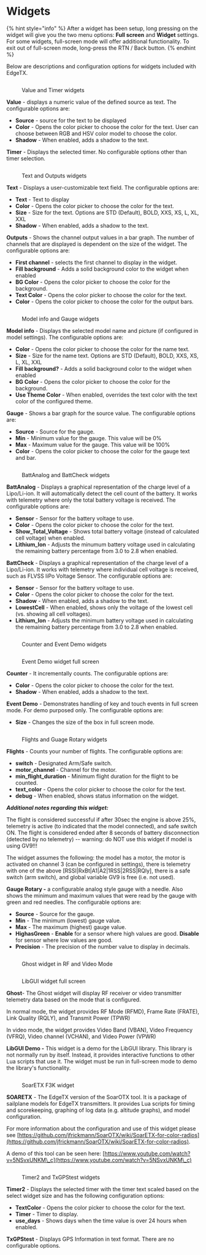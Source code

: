 # Widgets

{% hint style="info" %}
After a widget has been setup, long pressing on the widget will give you the two menu options: **Full screen** and **Widget** settings. For some widgets, full-screen mode will offer additional functionality. To exit out of full-screen mode, long-press the RTN / Back button.
{% endhint %}

Below are descriptions and configuration options for widgets included with EdgeTX.

<figure><img src="../../../.gitbook/assets/Widgets1.jpg" alt=""><figcaption><p>Value and Timer widgets</p></figcaption></figure>

**Value** - displays a numeric value of the defined source as text. The configurable options are:

* **Source** - source for the text to be displayed
* **Color** - Opens the color picker to choose the color for the text. User can choose between RGB and HSV color model to choose the color.
* **Shadow** - When enabled, adds a shadow to the text.

**Timer** - Displays the selected timer. No configurable options other than timer selection.

<figure><img src="../../../.gitbook/assets/widgets2.jpg" alt=""><figcaption><p>Text and Outputs widgets</p></figcaption></figure>

**Text** - Displays a user-customizable text field. The configurable options are:

* **Text** - Text to display
* **Color** - Opens the color picker to choose the color for the text.&#x20;
* **Size** - Size for the text. Options are STD (Default), BOLD, XXS, XS, L, XL, XXL
* **Shadow** - When enabled, adds a shadow to the text.

**Outputs** - Shows the channel output values in a bar graph. The number of channels that are displayed is dependent on the size of the widget. The configurable options are:

* **First channel** - selects the first channel to display in the widget.
* **Fill background** - Adds a solid background color to the widget when enabled
* **BG Color** - Opens the color picker to choose the color for the background.
* **Text Color** - Opens the color picker to choose the color for the text.
* **Color** -  Opens the color picker to choose the color for the output bars.

<figure><img src="../../../.gitbook/assets/widgets3.jpg" alt=""><figcaption><p>Model info and Gauge widgets</p></figcaption></figure>

**Model info** - Displays the selected model name and picture (if configured in model settings). The configurable options are:

* **Color** - Opens the color picker to choose the color for the name text.
* **Size** - Size for the name text. Options are STD (Default), BOLD, XXS, XS, L, XL, XXL
* **Fill background?** - Adds a solid background color to the widget when enabled
* **BG Color** - Opens the color picker to choose the color for the background.
* **Use Theme Color** - When enabled, overrides the text color with the text color of the configured theme.

**Gauge** - Shows a bar graph for the source value. The configurable options are:

* **Source** - Source for the gauge.
* **Min** - Minimum value for the gauge. This value will be 0%&#x20;
* **Max** - Maximum value for the gauge. This value will be 100%&#x20;
* **Color** - Opens the color picker to choose the color for the gauge text and bar.

<figure><img src="../../../.gitbook/assets/Widgets4.jpg" alt=""><figcaption><p>BattAnalog and BattCheck widgets</p></figcaption></figure>

**BattAnalog** - Displays a graphical representation of the charge level of a Lipo/Li-ion. It will automatically detect the cell count of the battery. It works with telemetry where only the total battery voltage is received. The configurable options are:

* **Sensor** - Sensor for the battery voltage to use.
* **Color** - Opens the color picker to choose the color for the text.
* **Show\_Total\_Voltage** - Shows total battery voltage (instead of calculated cell voltage) when enabled.
* **Lithium\_Ion** - Adjusts the minumum battery voltage used in calculating the remaining battery percentage from 3.0 to 2.8 when enabled.

**BattCheck** - Displays a graphical representation of the charge level of a Lipo/Li-ion. It works with telemetry where individual cell voltage is received, such as FLVSS liPo Voltage Sensor. The configurable options are:

* **Sensor** - Sensor for the battery voltage to use.
* **Color** - Opens the color picker to choose the color for the text.
* **Shadow** - When enabled, adds a shadow to the text.
* **LowestCell** - When enabled, shows only the voltage of the lowest cell (vs. showing all cell voltages).
* **Lithium\_Ion** - Adjusts the minimum battery voltage used in calculating the remaining battery percentage from 3.0 to 2.8 when enabled.

<div>

<figure><img src="../../../.gitbook/assets/widgets5.jpg" alt=""><figcaption><p>Counter and Event Demo widgets</p></figcaption></figure>

 

<figure><img src="../../../.gitbook/assets/widgets6.jpg" alt=""><figcaption><p>Event Demo widget full screen</p></figcaption></figure>

</div>



**Counter** - It incrementally counts. The configurable options are:

* **Color** - Opens the color picker to choose the color for the text.
* **Shadow** - When enabled, adds a shadow to the text.

**Event Demo** - Demonstrates handling of key and touch events in full screen mode. For demo purposed only. The configurable options are:

* **Size** - Changes the size of the box in full screen mode.

<figure><img src="../../../.gitbook/assets/widgets7.jpg" alt=""><figcaption><p>Flights and Guage Rotary widgets</p></figcaption></figure>

**Flights** - Counts your number of flights. The configurable options are:

* **switch** - Designated Arm/Safe switch.
* **motor\_channel** - Channel for the motor.
* **min\_flight\_duration** - Minimum flight duration for the flight to be counted.
* **text\_color** - Opens the color picker to choose the color for the text.
* **debug** - When enabled, shows status information on the widget.

_**Additional notes regarding this widget:**_

The flight is considered successful if after 30sec the engine is above 25%, telemetry is active (to indicated that the model connected), and safe switch ON. The flight is considered ended after 8 seconds of battery disconnection (detected by no telemetry) -- warning: do NOT use this widget if model is using GV9!!!

The widget assumes the following: the model has a motor, the motor is activated on channel 3 (can be configured in settings), there is telemetry with one of the above \[RSSI|RxBt|A1|A2|1RSS|2RSS|RQly], there is a safe switch (arm switch), and global variable GV9 is free (i.e. not used).

**Gauge Rotary -** a configurable analog style gauge with a needle. Also shows the minimum and maximum values that were read by the gauge with green and red needles. The configurable options are:

* **Source** - Source for the gauge.
* **Min** - The minimum (lowest) gauge value.
* **Max** - The maximum (highest) gauge value.
* **HighasGreen** - **Enable** for a sensor where high values are good. **Disable** for sensor where low values are good.
* **Precision** - The precision of the number value to display in decimals.&#x20;

<div>

<figure><img src="../../../.gitbook/assets/widgets8 (1).jpg" alt=""><figcaption><p>Ghost widget in RF and Video Mode</p></figcaption></figure>

 

<figure><img src="../../../.gitbook/assets/widgets10.jpg" alt=""><figcaption><p>LibGUI widget full screen</p></figcaption></figure>

</div>

**Ghost**- The Ghost widget will display RF receiver or video transmitter telemetry data based on the mode that is configured.&#x20;

In normal mode, the widget provides RF Mode (RFMD), Frame Rate (FRATE), Link Quality (RQLY), and Transmit Power (TPWR)&#x20;

In video mode, the widget provides Video Band (VBAN), Video Frequency (VFRQ), Video channel (VCHAN), and Video Power (VPWR)

**LibGUI Demo -** This widget is a demo for the LibGUI library. This library is not normally run by itself. Instead, it provides interactive functions to other Lua scripts that use it. The widget must be run in full-screen mode to demo the library's functionality.

<figure><img src="../../../.gitbook/assets/widgets11.jpg" alt=""><figcaption><p>SoarETX F3K widget</p></figcaption></figure>

**SOARETX** - The EdgeTX version of the SoarOTX tool.  It is a package of sailplane models for EdgeTX transmitters. It provides Lua scripts for timing and scorekeeping, graphing of log data (e.g. altitude graphs), and model configuration.

For more information about the configuration and use of this widget please see  [https://github.com/jfrickmann/SoarOTX/wiki/SoarETX-for-color-radios](https://github.com/jfrickmann/SoarOTX/wiki/SoarETX-for-color-radios).

A demo of this tool can be seen here: [https://www.youtube.com/watch?v=5NSvxUNKM\_c](https://www.youtube.com/watch?v=5NSvxUNKM\_c)

<figure><img src="../../../.gitbook/assets/widgets9.png" alt=""><figcaption><p>Timer2 and TxGPStest widgets</p></figcaption></figure>

**Timer2** - Displays the selected timer with the timer text scaled based on the select widget size and has the following configuration options:

* **TextColor** - Opens the color picker to choose the color for the text.
* **Timer** - Timer to display.
* **use\_days** - Shows days when the time value is over 24 hours when enabled.

**TxGPStest** - Displays GPS Information in text format. There are no configurable options.

